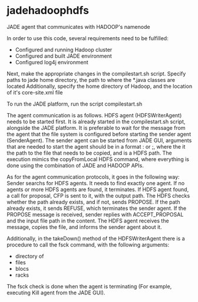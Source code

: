 ​
# jadehadoophdfs
JADE agent that communicates with HADOOP's namenode

In order to use this code, several requirements need to be fulfilled:
- Configured and running Hadoop cluster
- Configured and built JADE environment
- Configured log4j environment

Next, make the appropriate changes in the compilestart.sh script.
Specify paths to jade home directory, the path to where the *.java classes are located
Additionally, specify the home directory of Hadoop, and the location of it's core-site.xml file

To run the JADE platform, run the script compilestart.sh

The agent communication is as follows.
HDFS agent (HDFSWriterAgent) needs to be started first. It is already started in the compilestart.sh script, alongside the JADE platform.
It is preferable to wait for the message from the agent that the file system is configured before starting the sender agent (SenderAgent).
The sender agent can be started from JADE GUI, arguments that are needed to start the agent should be in a format <inputpath>:<outputpath> or <inputpath>;<outputpath>, where the <inputpath> it the path to the file that needs to be copied, and <outputfile> is a HDFS path.
The execution mimics the copyFromLocal HDFS command, where everything is done using the combination of JADE and HADOOP APIs.

As for the agent communication protocols, it goes in the following way:
Sender searchs for HDFS agents. It needs to find exactly one agent. If no agents or more HDFS agents are found, it terminates.
If HDFS agent found, a call for proposal, CFP is sent to it, with the output path.
The HDFS checks whether the path already exists, and if not, sends PROPOSE.
If the path already exists, it sends REFUSE, which terminates the sender agent.
If the PROPOSE message is received, sender replies with ACCEPT_PROPOSAL and the input file path in the content.
The HDFS agent receives the message, copies the file, and informs the sender agent about it.

Additionally, in the takeDown() method of the HDFSWriterAgent there is a procedure to call the fsck command, with the following arguments:
- directory of <outputpath>
- files
- blocs
- racks



 The fsck check is done when the agent is terminating (For example, executing Kill agent from the JADE GUI).
